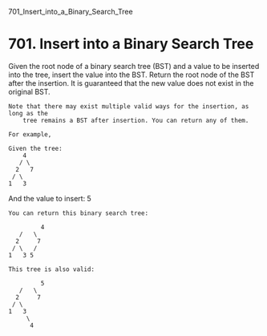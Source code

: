 701_Insert_into_a_Binary_Search_Tree
# 701. Insert into a Binary Search Tree

Given the root node of a binary search tree (BST) and a value to be inserted into the tree, insert
        the value into the BST. Return the root node of the BST after the insertion. It is
        guaranteed that the new value does not exist in the original BST.

    Note that there may exist multiple valid ways for the insertion, as long as the
        tree remains a BST after insertion. You can return any of them.

    For example, 

    Given the tree:
        4
       / \
      2   7
     / \
    1   3
And the value to insert: 5

    You can return this binary search tree:

             4
       /   \
      2     7
     / \   /
    1   3 5

    This tree is also valid:

             5
       /   \
      2     7
     / \
    1   3
         \
          4